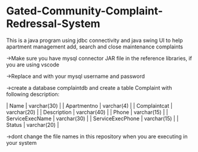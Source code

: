 # Gated-Community-Complaint-Redressal-System
This is a java program using jdbc connectivity and java swing UI to help apartment management add, search and close maintenance complaints

->Make sure you have mysql connector JAR file in the reference libraries, if you are using vscode

->Replace <user> and <password> with your mysql username and password

->create a database complaintdb and create a table Complaint with following description:

| Name             | varchar(30) |
| Apartmentno      | varchar(4)  | 
| Complaintcat     | varchar(20) |
| Description      | varchar(40) |
| Phone            | varchar(15) |
| ServiceExecName  | varchar(30) |
| ServiceExecPhone | varchar(15) |
| Status           | varchar(20) |

->dont change the file names in this repository when you are executing in your system
